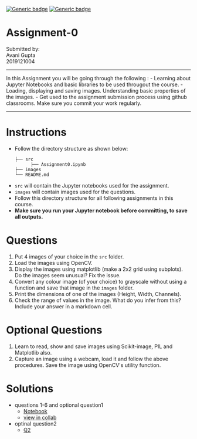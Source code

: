 [![Generic badge](https://img.shields.io/badge/DIP-Assignment:0-BLUE.svg)](https://shields.io/)
[![Generic badge](https://img.shields.io/badge/DUE-23:59hrs,13/08/2020-RED.svg)](https://shields.io/)

# Assignment-0
Submitted by: <br>
Avani Gupta <br>
2019121004 <br>
<hr>
In this Assignment you will be going through the following : 
  - Learning about Jupyter Notebooks and basic libraries to be used througout the course.
  - Loading, displaying and saving images. Understanding basic properties of the images.
  - Get used to the assignment submission process using github classrooms. Make sure you commit your work regularly.
<hr>

# Instructions
- Follow the directory structure as shown below: 
  ```
  ├── src           
        ├── Assignment0.ipynb
  ├── images    
  └── README.md
  ```
- `src` will contain the Jupyter notebooks used for the assignment.
- `images` will contain images used for the questions.
- Follow this directory structure for all following assignments in this course.
- **Make sure you run your Jupyter notebook before committing, to save all outputs.**

# Questions
1. Put 4 images of your choice in the `src` folder.
2. Load the images using OpenCV.  
3. Display the images using matplotlib (make a 2x2 grid using subplots). Do the images seem unusual? Fix the issue.
4. Convert any colour image (of your choice) to grayscale without using a function and save that image in the `images` folder.
5. Print the dimensions of one of the images (Height, Width, Channels).
6. Check the range of values in the image. What do you infer from this? Include your answer in a markdown cell.


# Optional Questions
1. Learn to read, show and save images using Scikit-image, PIL and Matplotlib also.
2. Capture an image using a webcam, load it and follow the above procedures. Save the image using OpenCV's utility function.

# Solutions
* questions 1-6 and optional question1 <br>
  * [Notebook](https://github.com/Digital-Image-Processing-IIITH/assignment-0-avani17101/blob/master/src/a0.ipynb)
   * [view in collab](https://colab.research.google.com/drive/1BFog9f8vkIZn96MQP6rvhDRKm6ILHxql?usp=sharing)<br>
* optinal question2 <br>
  * [Q2](https://github.com/Digital-Image-Processing-IIITH/assignment-0-avani17101/blob/master/src/optional_q2.ipynb)

